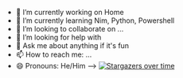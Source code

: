 

- 🔭 I’m currently working on Home
- 🌱 I’m currently learning Nim, Python, Powershell
- 👯 I’m looking to collaborate on ...
- 🤔 I’m looking for help with 
- 💬 Ask me about anything if it's fun
- 📫 How to reach me: ...
- 😄 Pronouns: He/Him
-->
[![Stargazers over time](https://starchart.cc/Naereen/badges.svg)](https://starchart.cc/Naereen/badges)
